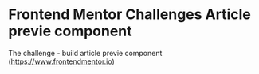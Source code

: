 # Frontend Mentor Challenges Article previe component
 The challenge - build article previe component (https://www.frontendmentor.io)
